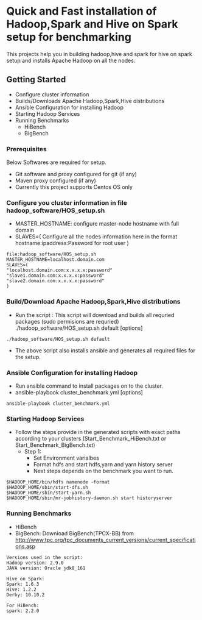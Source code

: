 # Quick and Fast installation of Hadoop,Spark and Hive on Spark setup for benchmarking

This projects help you in building hadoop,hive and spark for hive on spark setup and installs Apache Hadoop on all the nodes.


## Getting Started
 * Configure cluster information
 * Builds/Downloads Apache Hadoop,Spark,Hive distributions
 * Ansible Configuration for installing Hadoop
 * Starting Hadoop Services
 * Running Benchmarks
	 * HiBench
	 * BigBench


### Prerequisites
Below Softwares are required for setup.
 * Git software and proxy configured for git (if any)
 * Maven proxy configured (if any)
 * Currently this project supports Centos OS only

### Configure you cluster information in file hadoop_software/HOS_setup.sh
 * MASTER_HOSTNAME: configure master-node hostname with full domain
 * SLAVES=(
 	Configure all the nodes information here in the format
	hostname:ipaddress:Password for root user
 )
 ```
 file:hadoop_software/HOS_setup.sh
MASTER_HOSTNAME=localhost.domain.com
SLAVES=(
"localhost.domain.com:x.x.x.x:password"
"slave1.domain.com:x.x.x.x:password"
"slave2.domain.com:x.x.x.x:password"
)
 ```

### Build/Download Apache Hadoop,Spark,Hive distributions
 * Run the script : This script will download and builds all requried packages (sudo permisions are requried)
	./hadoop_software/HOS_setup.sh default [options]
```
./hadoop_software/HOS_setup.sh default
```
 * The above script also installs ansible and generates all required files for the setup.

### Ansible Configuration for installing Hadoop
 * Run ansible command to install packages on to the cluster.
 * ansible-playbook cluster_benchmark.yml [options]
 ```
 ansible-playbook cluster_benchmark.yml
 ```

### Starting Hadoop Services
 * Follow the steps provide in the generated scripts with exact paths according to your clusters (Start_Benchmark_HiBench.txt or Start_Benchmark_BigBench.txt)
 	 * Step 1:
	 	 * Set Environment varialbes
		 * Format hdfs and start hdfs,yarn and yarn history server
		 * Next steps depends on the benchmark you want to run.
```
$HADOOP_HOME/bin/hdfs namenode -format
$HADOOP_HOME/sbin/start-dfs.sh
$HADOOP_HOME/sbin/start-yarn.sh
$HADOOP_HOME/sbin/mr-jobhistory-daemon.sh start historyserver
```
### Running Benchmarks
 * HiBench
 * BigBench: Download BigBench(TPCX-BB) from http://www.tpc.org/tpc_documents_current_versions/current_specifications.asp
```
Versions used in the script:
Hadoop version: 2.9.0
JAVA version: Oracle jdk8_161

Hive on Spark:
Spark: 1.6.3
Hive: 1.2.2
Derby: 10.10.2

For HiBench:
spark: 2.2.0

```
